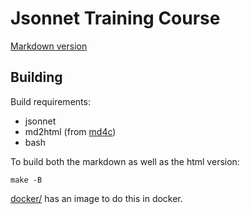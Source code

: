 # Jsonnet Training Course

[Markdown version](_gen/index.md)

## Building

Build requirements:

- jsonnet
- md2html (from [md4c](https://github.com/mity/md4c))
- bash

To build both the markdown as well as the html version:

```
make -B
```

[docker/](docker/) has an image to do this in docker.
